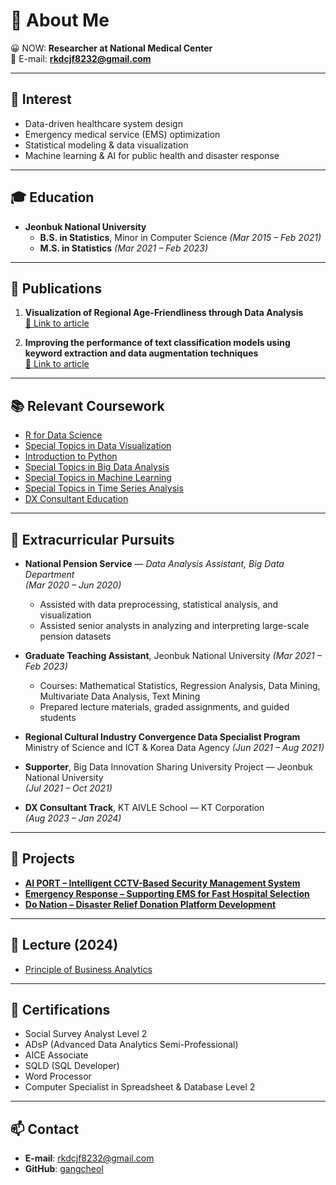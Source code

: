 # 👋 About Me

😀 NOW: **Researcher at National Medical Center**  
📧 E-mail: **rkdcjf8232@gmail.com**

---

## 🎯 Interest
- Data-driven healthcare system design  
- Emergency medical service (EMS) optimization  
- Statistical modeling & data visualization  
- Machine learning & AI for public health and disaster response

---

## 🎓 Education

* **Jeonbuk National University**  
  - **B.S. in Statistics**, Minor in Computer Science *(Mar 2015 – Feb 2021)*  
  - **M.S. in Statistics** *(Mar 2021 – Feb 2023)*

---

## 📝 Publications

1. **Visualization of Regional Age-Friendliness through Data Analysis**  
   [🔗 Link to article](https://www.kci.go.kr/kciportal/ci/sereArticleSearch/ciSereArtiView.kci?sereArticleSearchBean.artiId=ART002773972)

2. **Improving the performance of text classification models using keyword extraction and data augmentation techniques**  
   [🔗 Link to article](https://www.kci.go.kr/kciportal/landing/article.kci?arti_id=ART002890029)

---

## 📚 Relevant Coursework

- [R for Data Science](https://gangcheol.github.io/mysite/posts/Lecture/RFD/%ED%86%B5%EA%B3%84%EB%B6%84%EC%84%9D/2021-06-01-01.%20sampling.html)  
- [Special Topics in Data Visualization](https://gangcheol.github.io/mysite/posts/Lecture/STDV/2023-02-24-boxplot,%20histogram.html)  
- [Introduction to Python](https://gangcheol.github.io/mysite/posts/Lecture/IP/2023-08-01-01wk.html)  
- [Special Topics in Big Data Analysis](https://gangcheol.github.io/mysite/posts/Lecture/STBD/2022-03-08-(1%EC%A3%BC%EC%B0%A8).html)  
- [Special Topics in Machine Learning](https://gangcheol.github.io/mysite/posts/Lecture/STML/2022-01-27-Intro.html)  
- [Special Topics in Time Series Analysis](https://gangcheol.github.io/mysite/posts/Lecture/STTS/2021-09-01-00.%20intro.html)  
- [DX Consultant Education](https://gangcheol.github.io/mysite2/)

---

## 💼 Extracurricular Pursuits

* **National Pension Service** — *Data Analysis Assistant, Big Data Department*  
  *(Mar 2020 – Jun 2020)*  
  - Assisted with data preprocessing, statistical analysis, and visualization  
  - Assisted senior analysts in analyzing and interpreting large-scale pension datasets  

* **Graduate Teaching Assistant**, Jeonbuk National University *(Mar 2021 – Feb 2023)*  
  - Courses: Mathematical Statistics, Regression Analysis, Data Mining, Multivariate Data Analysis, Text Mining  
  - Prepared lecture materials, graded assignments, and guided students

* **Regional Cultural Industry Convergence Data Specialist Program**  
  Ministry of Science and ICT & Korea Data Agency *(Jun 2021 – Aug 2021)*

* **Supporter**, Big Data Innovation Sharing University Project — Jeonbuk National University  
  *(Jul 2021 – Oct 2021)*

* **DX Consultant Track**, KT AIVLE School — KT Corporation  
  *(Aug 2023 – Jan 2024)*

---

## 🚀 Projects

* [**AI PORT – Intelligent CCTV-Based Security Management System**](https://gangcheol.github.io/projects/posts/big%20projects/AI%20PORT/2024-01-05.04.%20prototype.html) 
* [**Emergency Response – Supporting EMS for Fast Hospital Selection**](https://gangcheol.github.io/projects/posts/mini%20projects/%EB%B3%91%EC%9B%90%EC%84%A0%EC%A0%95%20%EC%86%94%EB%A3%A8%EC%85%98/2023-10-30-00.%20%EB%8D%B0%EC%9D%B4%ED%84%B0%20%EA%B0%80%EC%A0%B8%EC%98%A4%EA%B8%B0.html)  
* [**Do Nation – Disaster Relief Donation Platform Development**](https://gangcheol.github.io/projects/posts/big%20projects/Do,%20Nation/2023-11-05-00.%20%EA%B8%B0%ED%9A%8D%EC%84%9C.html)

---

## 🎤 Lecture (2024)

* [Principle of Business Analytics](https://gangcheol.github.io/edu1/)

---

## 📜 Certifications

- Social Survey Analyst Level 2  
- ADsP (Advanced Data Analytics Semi-Professional)  
- AICE Associate  
- SQLD (SQL Developer)  
- Word Processor  
- Computer Specialist in Spreadsheet & Database Level 2

---

## 📫 Contact

- **E-mail**: rkdcjf8232@gmail.com  
- **GitHub**: [gangcheol](https://github.com/gangcheol)
